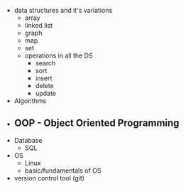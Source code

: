 - data structures and it's variations
    - array
    - linked list
    - graph
    - map
    - set
    - operations in all the DS
        - search
        - sort
        - insert
        - delete
        - update 
- Algorithms
- OOP - Object Oriented Programming
    -
- Database
    - SQL
- OS
    - Linux
    - basic/fundamentals of OS
- version control tool (git)